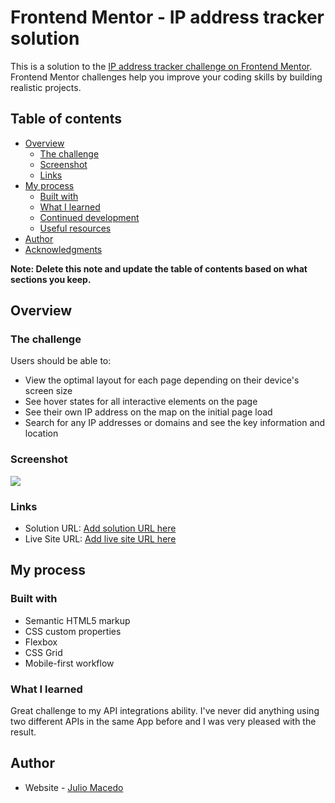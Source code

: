 # Frontend Mentor - IP address tracker solution

This is a solution to the [IP address tracker challenge on Frontend Mentor](https://www.frontendmentor.io/challenges/ip-address-tracker-I8-0yYAH0). Frontend Mentor challenges help you improve your coding skills by building realistic projects. 

## Table of contents

- [Overview](#overview)
  - [The challenge](#the-challenge)
  - [Screenshot](#screenshot)
  - [Links](#links)
- [My process](#my-process)
  - [Built with](#built-with)
  - [What I learned](#what-i-learned)
  - [Continued development](#continued-development)
  - [Useful resources](#useful-resources)
- [Author](#author)
- [Acknowledgments](#acknowledgments)

**Note: Delete this note and update the table of contents based on what sections you keep.**

## Overview

### The challenge

Users should be able to:

- View the optimal layout for each page depending on their device's screen size
- See hover states for all interactive elements on the page
- See their own IP address on the map on the initial page load
- Search for any IP addresses or domains and see the key information and location

### Screenshot

![](https://i.imgur.com/8AQLiXX.jpg)

### Links

- Solution URL: [Add solution URL here](https://github.com/juliosmacedo/IP-Address-Tracker)
- Live Site URL: [Add live site URL here](https://juliosmacedo.github.io/IP-Address-Tracker/)

## My process

### Built with

- Semantic HTML5 markup
- CSS custom properties
- Flexbox
- CSS Grid
- Mobile-first workflow

### What I learned

Great challenge to my API integrations ability. I've never did anything using two different APIs in the same App before and I was very pleased with the result.

## Author

- Website - [Julio Macedo](https://juliomacedo.netlify.app/)

